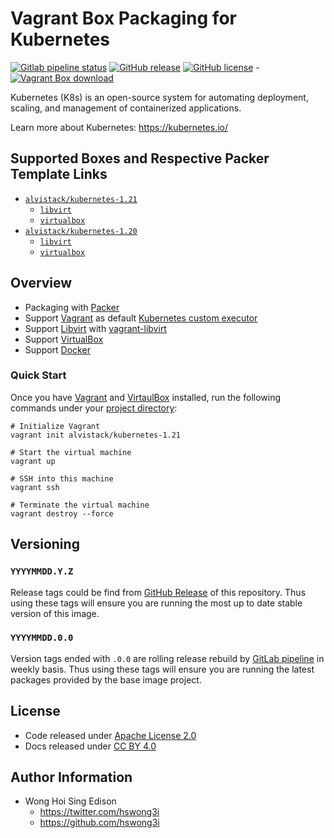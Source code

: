 # Vagrant Box Packaging for Kubernetes

[![Gitlab pipeline
status](https://img.shields.io/gitlab/pipeline/alvistack/vagrant-kubernetes/master)](https://gitlab.com/alvistack/vagrant-kubernetes/-/pipelines)
[![GitHub
release](https://img.shields.io/github/release/alvistack/vagrant-kubernetes.svg)](https://github.com/alvistack/vagrant-kubernetes/releases)
[![GitHub
license](https://img.shields.io/github/license/alvistack/vagrant-kubernetes.svg)](https://github.com/alvistack/vagrant-kubernetes/blob/master/LICENSE)
-[![Vagrant Box
download](https://img.shields.io/badge/dynamic/json?label=alvistack%2Fkubernetes-1.21&query=%24.boxes%5B%3A1%5D.downloads&url=https%3A%2F%2Fapp.vagrantup.com%2Fapi%2Fv1%2Fsearch%3Fq%3Dalvistack%2Fkubernetes-1.21)](https://app.vagrantup.com/alvistack/boxes/kubernetes-1.21)

Kubernetes (K8s) is an open-source system for automating deployment,
scaling, and management of containerized applications.

Learn more about Kubernetes: <https://kubernetes.io/>

## Supported Boxes and Respective Packer Template Links

  - [`alvistack/kubernetes-1.21`](https://app.vagrantup.com/alvistack/boxes/kubernetes-1.21)
      - [`libvirt`](https://github.com/alvistack/vagrant-kubernetes/blob/master/packer/libvirt-1.21/packer.json)
      - [`virtualbox`](https://github.com/alvistack/vagrant-kubernetes/blob/master/packer/virtualbox-1.21/packer.json)
  - [`alvistack/kubernetes-1.20`](https://app.vagrantup.com/alvistack/boxes/kubernetes-1.20)
      - [`libvirt`](https://github.com/alvistack/vagrant-kubernetes/blob/master/packer/libvirt-1.20/packer.json)
      - [`virtualbox`](https://github.com/alvistack/vagrant-kubernetes/blob/master/packer/virtualbox-1.20/packer.json)

## Overview

  - Packaging with [Packer](https://www.packer.io/)
  - Support [Vagrant](https://www.vagrantup.com/) as default [Kubernetes
    custom
    executor](https://docs.gitlab.com/runner/executors/README.html)
  - Support [Libvirt](https://libvirt.org/) with
    [vagrant-libvirt](https://github.com/vagrant-libvirt/vagrant-libvirt)
  - Support [VirtualBox](https://www.virtualbox.org/)
  - Support [Docker](https://www.docker.com/)

### Quick Start

Once you have [Vagrant](https://www.vagrantup.com/docs/installation) and
[VirtaulBox](https://www.virtualbox.org/) installed, run the following
commands under your [project
directory](https://learn.hashicorp.com/tutorials/vagrant/getting-started-project-setup?in=vagrant/getting-started):

    # Initialize Vagrant
    vagrant init alvistack/kubernetes-1.21
    
    # Start the virtual machine
    vagrant up
    
    # SSH into this machine
    vagrant ssh
    
    # Terminate the virtual machine
    vagrant destroy --force

## Versioning

### `YYYYMMDD.Y.Z`

Release tags could be find from [GitHub
Release](https://github.com/alvistack/vagrant-kubernetes/releases) of
this repository. Thus using these tags will ensure you are running the
most up to date stable version of this image.

### `YYYYMMDD.0.0`

Version tags ended with `.0.0` are rolling release rebuild by [GitLab
pipeline](https://gitlab.com/alvistack/vagrant-kubernetes/-/pipelines)
in weekly basis. Thus using these tags will ensure you are running the
latest packages provided by the base image project.

## License

  - Code released under [Apache License 2.0](LICENSE)
  - Docs released under [CC
    BY 4.0](http://creativecommons.org/licenses/by/4.0/)

## Author Information

  - Wong Hoi Sing Edison
      - <https://twitter.com/hswong3i>
      - <https://github.com/hswong3i>
